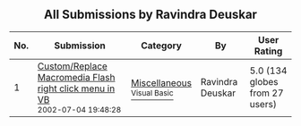 ﻿<div align="center">

## All Submissions by Ravindra Deuskar

</div>

No.  | Submission | Category | By   | User Rating
---- | ---------- | -------- | ---- | -----------
1 | [Custom/Replace Macromedia Flash right click menu in VB<br /><sup>2002-07-04 19:48:28</sup>](https://github.com/Planet-Source-Code/ravindra-deuskar-custom-replace-macromedia-flash-right-click-menu-in-vb__1-36308) | [Miscellaneous<br /><sup>Visual Basic</sup>](../ByCategory/miscellaneous__1-1.md) | Ravindra Deuskar | 5.0 (134 globes from 27 users)
